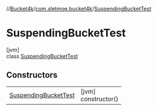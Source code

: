 //[Bucket4k](../../../index.md)/[com.sletmoe.bucket4k](../index.md)/[SuspendingBucketTest](index.md)

# SuspendingBucketTest

[jvm]\
class [SuspendingBucketTest](index.md)

## Constructors

| | |
|---|---|
| [SuspendingBucketTest](-suspending-bucket-test.md) | [jvm]<br>constructor() |
